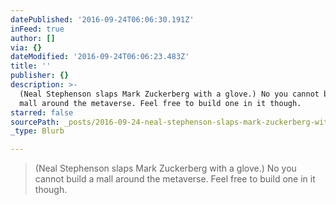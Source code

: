 ```yaml
---
datePublished: '2016-09-24T06:06:30.191Z'
inFeed: true
author: []
via: {}
dateModified: '2016-09-24T06:06:23.483Z'
title: ''
publisher: {}
description: >-
  (Neal Stephenson slaps Mark Zuckerberg with a glove.) No you cannot build a
  mall around the metaverse. Feel free to build one in it though.
starred: false
sourcePath: _posts/2016-09-24-neal-stephenson-slaps-mark-zuckerberg-with-a-glove-no-you.md
_type: Blurb

---
```

> (Neal Stephenson slaps Mark Zuckerberg with a glove.) No you cannot build a mall around the metaverse. Feel free to build one in it though.